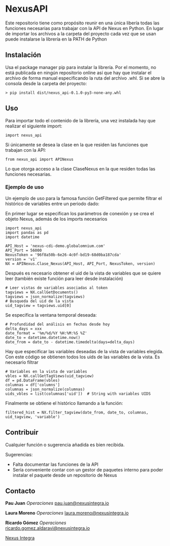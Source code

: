# NexusAPI
Este repositorio tiene como propósito reunir en una única libería todas las funciones necesarias para trabajar con la API de Nexus en Python.
En lugar de importar los archivos a la carpeta del proyecto cada vez que se usan puede instalarse la librería en la PATH de Python 



## Instalación

Usa el package manager pip para instalar la librería. Por el momento, no está publicada en ningún repositorio online así que hay que instalar el archivo de forma manual especificando la ruta del archivo .whl. Si se abre la consola desde la carpeta del proyecto:

    > pip install dist/nexus_api-0.1.0-py3-none-any.whl

## Uso
Para importar todo el contenido de la librería, una vez instalada hay que realizar el siguiente import:

    import nexus_api
Si únicamente se desea la clase en la que residen las funciones que trabajan con la API:

    from nexus_api import APINexus
Lo que otorga acceso a la clase ClaseNexus en la que residen todas las funciones necesarias.

### Ejemplo de uso
Un ejemplo de uso para la famosa función GetFiltered que permite filtrar el histórico de variables entre un periodo dado:

En primer lugar se especifican los parámetros de conexión y se crea el objeto Nexus, además de los imports necesarios
```
import nexus_api
import pandas as pd
import datetime
```

    API_Host = 'nexus-cdi-demo.globalomnium.com'  
    API_Port = 56000 
    NexusToken = '96f8a50b-6e26-4c0f-bd19-68d0ba187cda' 
    version = 'v1'
    NX = APINexus.Clase_Nexus(API_Host, API_Port, NexusToken, version)
Después es necesario obtener el uid de la vista de variables que se quiere leer (también existe función para leer desde instalación)
```
# Leer vistas de variables asociadas al token  
tagviews = NX.callGetDocuments()  
tagviews = json_normalize(tagviews)  
# Busqueda del uid de la vista
uid_tagview = tagviews.uid[0]
```
Se especifica la ventana temporal deseada:
```
# Profundidad del análisis en fechas desde hoy  
delta_days = xxx  
date_format = '%m/%d/%Y %H:%M:%S %Z'  
date_to = datetime.datetime.now()  
date_from = date_to - datetime.timedelta(days=delta_days)
```
Hay que especificar las variables deseadas de la vista de variables elegida. Con este código se obtienen todos los uids de las variables de la vista. Es necesario filtrar 
```
# Variables en la vista de variables  
vbles = NX.callGetTagViews(uid_tagview)  
df = pd.DataFrame(vbles)  
columnas = df['columns']  
columnas = json_normalize(columnas)  
uids_vbles = list(columnas['uid'])  # String with variables UIDS
```
Finalmente se obtiene el histórico llamando a la función:
```
filtered_hist = NX.filter_tagview(date_from, date_to, columnas, uid_tagview, 'variable')
```

## Contribuir

Cualquier función o sugerencia añadida es bien recibida.

Sugerencias:

-   Falta documentar las funciones de la API
-   Sería conveniente contar con un gestor de paquetes interno para poder instalar el paquete desde un repositorio de Nexus

## Contacto
**Pau Juan**
*Operaciones*
pau.juan@nexusintegra.io

**Laura Moreno**
*Operaciones*
laura.moreno@nexusintegra.io

**Ricardo Gómez**
*Operaciones*  
[ricardo.gomez.aldaravi@nexusintegra.io](mailto:ricardo.gomez.aldaravi@nexusintegra.io)  

[Nexus Integra](https://nexusintegra.io/)